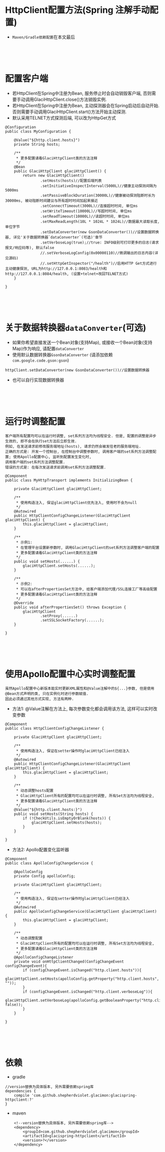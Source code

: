 # HttpClient配置方法(Spring 注解手动配置)

* `Maven/Gradle依赖配置`在本文最后

<br>
<br>
<br>

# 配置客户端

* 若HttpClient在Spring中注册为Bean, 服务停止时会自动销毁客户端, 否则需要手动调用GlaciHttpClient.close()方法销毁实例.
* 若HttpClient在Spring中注册为Bean, 主动探测器会在Spring启动后自动开始. 否则需要手动调用GlaciHttpClient.start()方法开始主动探测.
* 默认采用TELNET方式探测后端, 可以改为HttpGet方式

```text
@Configuration
public class MyConfiguration {

    @Value("${http.client.hosts}")
    private String hosts;
    
    /**
     * 更多配置请看GlaciHttpClient类的方法注释
     */
    @Bean
    public GlaciHttpClient glaciHttpClient() {
        return new GlaciHttpClient()
                .setHosts(hosts)//配置后端列表
                .setInitiativeInspectInterval(5000L)//健康主动探测间隔为5000ms
                .setPassiveBlockDuration(30000L)//健康被动探测阻断时长为30000ms, 被动阻断时间建议与所有超时时间加起来接近
                .setConnectTimeout(3000L)//连接超时时间, 单位ms
                .setWriteTimeout(10000L)//写超时时间, 单位ms
                .setReadTimeout(10000L)//读超时时间, 单位ms
                .setMaxReadLength(10L * 1024L * 1024L)//数据最大读取长度, 单位字节
                .setDataConverter(new GsonDataConverter())//设置数据转换器, 详见'关于数据转换器`dataConverter`(可选)'章节
                .setVerboseLog(true);//true: INFO级别可打印更多的日志(请求报文/响应码等), 默认false
                //.setVerboseLogConfig(0x00000110)//微调输出的日志内容(详见源码)
                //.setHttpGetInspector("/health")//启用HTTP Get方式进行主动健康探测, URL为http://127.0.0.1:8083/health和http://127.0.0.1:8084/health, (设置+telnet+改回TELNET方式)
    }

}
```

<br>
<br>
<br>

# 关于数据转换器`dataConverter`(可选)

* 如果你希望直接发送一个Bean对象(支持Map), 或接收一个Bean对象(支持Map)作为响应, 请配置`dataConverter`
* 使用默认数据转换器`GsonDataConverter` (请添加依赖`com.google.code.gson:gson`)

```text
httpClient.setDataConverter(new GsonDataConverter())//设置数据转换器
```

* 也可以自行实现数据转换器

<br>
<br>
<br>

# 运行时调整配置

```text
客户端所有配置均可以在运行时调整, set系列方法均为线程安全. 但是, 配置的调整是异步生效的, 即不会在执行set方法后立即生效. 
例如, 在发送请求前修改服务端地址(hosts), 请求仍然会被发往老的服务端地址. 
正确的方式是: 开发一个控制台, 在控制台中调整参数时, 调用客户端的set系列方法调整配置; 使用Apollo配置中心, 监听到配置发生变化时, 
调用客户端的set系列方法调整配置. 
错误的方式是: 在每次发送请求前调用set系列方法调整配置. 
```

```text
@Component
public class MyHttpTransport implements InitializingBean {

    private GlaciHttpClient glaciHttpClient;
    
    /**
     * 使用构造注入, 保证glaciHttpClient优先注入, 使用时不会为null
     */
    @Autowired
    public HttpClientConfigChangeListener(GlaciHttpClient glaciHttpClient) {
        this.glaciHttpClient = glaciHttpClient;
    }

    /**
     * 示例1:
     * 在管理平台设置新参数时, 调用GlaciHttpClient的set系列方法调整客户端的配置
     * 更多配置请看GlaciHttpClient类的方法注释
     */
    public void setHosts(......) {
        glaciHttpClient.setHosts(......);
    }
    
    /**
     * 示例2:
     * 可以在afterPropertiesSet方法中, 给客户端添加代理/SSL连接工厂等高级配置
     * 更多配置请看GlaciHttpClient类的方法注释
     */
    @Override
    public void afterPropertiesSet() throws Exception {
        glaciHttpClient
                .setProxy(......)
                .setSSLSocketFactory(......);
    }

}
```

<br>
<br>
<br>

# 使用Apollo配置中心实时调整配置

```text
虽然Apollo配置中心新版本能实时更新XML属性和@Value注解中的${...}参数, 但是使用@Bean方式声明的类, 只在实例化时进行参数赋值. 
因此必须通过其他方式实现, 方法有两种. 
```

* 方法1: @Value注解在方法上, 每次参数变化都会调用该方法, 这样可以实时改变参数

```text
@Component
public class HttpClientConfigChangeListener {

    private GlaciHttpClient glaciHttpClient;
    
    /**
     * 使用构造注入, 保证在setter操作时glaciHttpClient已经注入
     */
    @Autowired
    public HttpClientConfigChangeListener(GlaciHttpClient glaciHttpClient) {
        this.glaciHttpClient = glaciHttpClient;
    }

    /**
     * 动态调整hosts配置
     * GlaciHttpClient所有的配置均可以在运行时调整, 所有Set方法均为线程安全, 
     * 更多配置请看GlaciHttpClient类的方法注释
     */
    @Value("${http.client.hosts:}")
    public void setHosts(String hosts) {
        if (!CheckUtils.isEmptyOrBlank(hosts)) {
            glaciHttpClient.setHosts(hosts);
        }
    }

}
```

* 方法2: Apollo配置变化监听器

```text
@Component
public class ApolloConfigChangeService {

    @ApolloConfig
    private Config apolloConfig;

    private GlaciHttpClient glaciHttpClient;
    
    /**
     * 使用构造注入, 保证在setter操作时glaciHttpClient已经注入
     */
    @Autowired
    public ApolloConfigChangeService(GlaciHttpClient glaciHttpClient) {
        this.glaciHttpClient = glaciHttpClient;
    }

    /**
     * 动态调整配置
     * GlaciHttpClient所有的配置均可以在运行时调整, 所有Set方法均为线程安全, 
     * 更多配置请看GlaciHttpClient类的方法注释
     */
    @ApolloConfigChangeListener
    private void onHttpClientChanged(ConfigChangeEvent configChangeEvent){
        if (configChangeEvent.isChanged("http.client.hosts")){
            glaciHttpClient.setHosts(apolloConfig.getProperty("http.client.hosts", ""));
        }
        if (configChangeEvent.isChanged("http.client.verboseLog")){
            glaciHttpClient.setVerboseLog(apolloConfig.getBooleanProperty("http.client.verboseLog", false));
        }
    }

}
```

<br>
<br>
<br>

# 依赖

* gradle

```text
//version替换为具体版本, 另外需要依赖spring库
dependencies {
    compile 'com.github.shepherdviolet.glacimon:glacispring-httpclient:?'
}
```

* maven

```maven
    <!--version替换为具体版本, 另外需要依赖spring库-->
    <dependency>
        <groupId>com.github.shepherdviolet.glacimon</groupId>
        <artifactId>glacispring-httpclient</artifactId>
        <version>?</version>
    </dependency>
```
